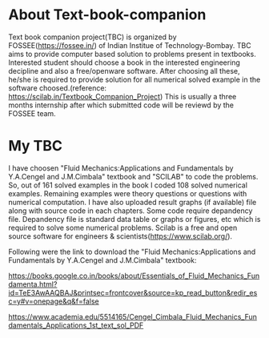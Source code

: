 # About Text-book-companion
Text book companion project(TBC) is organized by FOSSEE(https://fossee.in/) of Indian Institue of Technology-Bombay. TBC aims to provide computer based solution to problems present in textbooks. Interested student should choose a book in the interested engineering decipline and also a free/openware software. After choosing all these, he/she is required to provide solution for all numerical solved example in the software choosed.(reference: https://scilab.in/Textbook_Companion_Project) This is usually a three months internship after which submitted code will be reviewd by the FOSSEE team.

# My TBC
I have choosen "Fluid Mechanics:Applications and Fundamentals by Y.A.Cengel and J.M.Cimbala" textbook and "SCILAB" to code the problems. So, out of 161 solved examples in the book I coded 108 solved numerical examples. Remaining examples were theory questions or questions with numerical computation. I have also uploaded result graphs (if available) file along with source code in each chapters. Some code require depandency file. Depandency file is standard data table or graphs or figures, etc which is required to solve some numerical problems. Scilab is a free and open source software for engineers & scientists(https://www.scilab.org/).

Following were the link to download the "Fluid Mechanics:Applications and Fundamentals by Y.A.Cengel and J.M.Cimbala" textbook:

https://books.google.co.in/books/about/Essentials_of_Fluid_Mechanics_Fundamenta.html?id=TeE3AwAAQBAJ&printsec=frontcover&source=kp_read_button&redir_esc=y#v=onepage&q&f=false

https://www.academia.edu/5514165/Cengel_Cimbala_Fluid_Mechanics_Fundamentals_Applications_1st_text_sol_PDF
